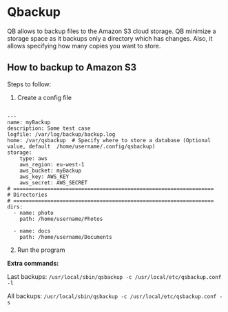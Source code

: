 # Qbackup

QB allows to backup files to the Amazon S3 cloud storage. QB minimize a storage space as it backups only a directory which has changes. Also, it allows specifying how many copies you want to store.

## How to backup to Amazon S3

Steps to follow:

  1. Create a config file

```

---
name: myBackup
description: Some test case
logfile: /var/log/backup/backup.log
home: /var/qsbackup  # Specify where to store a database (Optional value, default  /home/username/.config/qsbackup)
storage:
    type: aws
    aws_region: eu-west-1
    aws_bucket: myBackup
    aws_key: AWS_KEY
    aws_secret: AWS_SECRET
# =================================================================
# Directories
# =================================================================
dirs:
  - name: photo
    path: /home/username/Photos

  - name: docs
    path: /home/username/Documents
```

  2. Run the program

**Extra commands:**

Last backups: `/usr/local/sbin/qsbackup -c /usr/local/etc/qsbackup.conf -l`

All backups: `/usr/local/sbin/qsbackup -c /usr/local/etc/qsbackup.conf -s`